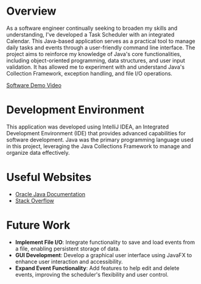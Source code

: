 # Overview

As a software engineer continually seeking to broaden my skills and understanding, I've developed a Task Scheduler with an integrated Calendar. This Java-based application serves as a practical tool to manage daily tasks and events through a user-friendly command line interface. The project aims to reinforce my knowledge of Java's core functionalities, including object-oriented programming, data structures, and user input validation. It has allowed me to experiment with and understand Java's Collection Framework, exception handling, and file I/O operations.

[Software Demo Video](http://youtube.link.goes.here)

# Development Environment

This application was developed using IntelliJ IDEA, an Integrated Development Environment (IDE) that provides advanced capabilities for software development. Java was the primary programming language used in this project, leveraging the Java Collections Framework to manage and organize data effectively.

# Useful Websites

- [Oracle Java Documentation](https://docs.oracle.com/javase/8/docs/api/)
- [Stack Overflow](https://stackoverflow.com)

# Future Work

- **Implement File I/O**: Integrate functionality to save and load events from a file, enabling persistent storage of data.
- **GUI Development**: Develop a graphical user interface using JavaFX to enhance user interaction and accessibility.
- **Expand Event Functionality**: Add features to help edit and delete events, improving the scheduler's flexibility and user control.
